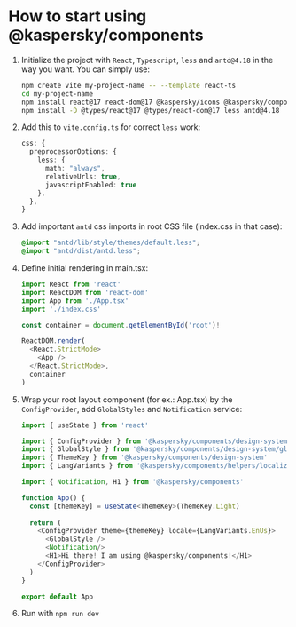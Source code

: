 # How to start using @kaspersky/components

1. Initialize the project with `React`, `Typescript`, `less` and `antd@4.18` in the way you want. You can simply use:

    ```bash
    npm create vite my-project-name -- --template react-ts
    cd my-project-name
    npm install react@17 react-dom@17 @kaspersky/icons @kaspersky/components
    npm install -D @types/react@17 @types/react-dom@17 less antd@4.18
    ```

2. Add this to `vite.config.ts` for correct `less` work:

    ```typescript
    css: {
      preprocessorOptions: {
        less: {
          math: "always",
          relativeUrls: true,
          javascriptEnabled: true
        },
      },
    }
    ```

3. Add important `antd` css imports in root CSS file (index.css in that case):
    
    ```css
    @import "antd/lib/style/themes/default.less";
    @import "antd/dist/antd.less";
    ```

4. Define initial rendering in main.tsx:

    ```typescript
    import React from 'react'
    import ReactDOM from 'react-dom'
    import App from './App.tsx'
    import './index.css'

    const container = document.getElementById('root')!

    ReactDOM.render(
      <React.StrictMode>
        <App />
      </React.StrictMode>,
      container
    )
    ```

5. Wrap your root layout component (for ex.: App.tsx) by the `ConfigProvider`, add `GlobalStyles` and `Notification` service:

    ```typescript
    import { useState } from 'react'

    import { ConfigProvider } from '@kaspersky/components/design-system/context/provider'
    import { GlobalStyle } from '@kaspersky/components/design-system/global-style'
    import { ThemeKey } from '@kaspersky/components/design-system'
    import { LangVariants } from '@kaspersky/components/helpers/localization/types'

    import { Notification, H1 } from '@kaspersky/components'

    function App() {
      const [themeKey] = useState<ThemeKey>(ThemeKey.Light)
      
      return (
        <ConfigProvider theme={themeKey} locale={LangVariants.EnUs}>
          <GlobalStyle />
          <Notification/>
          <H1>Hi there! I am using @kaspersky/components!</H1>
        </ConfigProvider>
      )
    }

    export default App
    ```

6. Run with `npm run dev`
